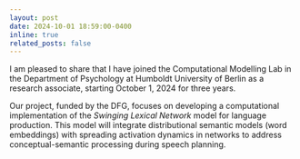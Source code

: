 ```yaml
---
layout: post
date: 2024-10-01 18:59:00-0400
inline: true
related_posts: false
---
```


I am pleased to share that I have joined the Computational Modelling Lab in the Department of Psychology at Humboldt University of Berlin as a research associate, starting October 1, 2024 for three years.
 
Our project, funded by the DFG, focuses on developing a computational implementation of the *Swinging Lexical Network* model for language production. This model will integrate distributional semantic models (word embeddings) with spreading activation dynamics in networks to address conceptual-semantic processing during speech planning.